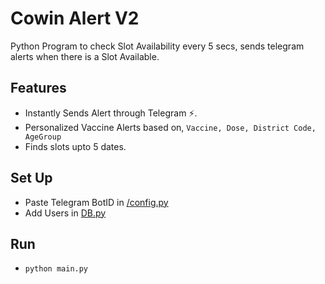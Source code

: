 # Cowin Alert V2
Python Program to check Slot Availability every 5 secs, sends telegram alerts  when there is a Slot Available.

## Features 
- Instantly Sends Alert through Telegram ⚡.
- Personalized Vaccine Alerts based on,
	`Vaccine, Dose, District Code, AgeGroup`
- Finds slots upto 5 dates.

## Set Up
- Paste Telegram BotID in [/config.py]()
- Add Users in [DB.py](/Database/DB.py)

## Run
- `python main.py`
